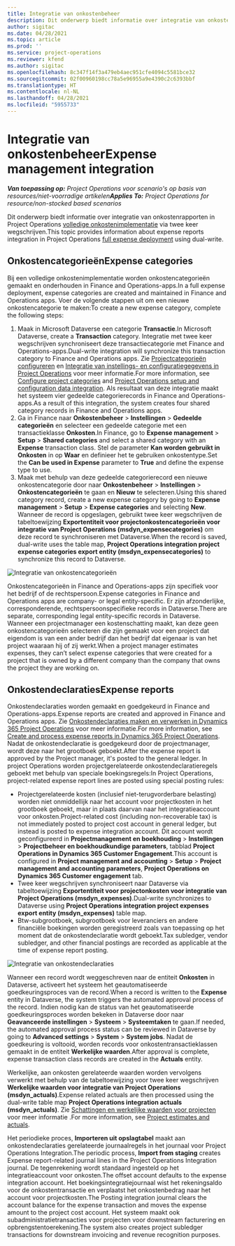 ```yaml
---
title: Integratie van onkostenbeheer
description: Dit onderwerp biedt informatie over integratie van onkostenrapporten in Project Operations via twee keer wegschrijven.
author: sigitac
ms.date: 04/28/2021
ms.topic: article
ms.prod: ''
ms.service: project-operations
ms.reviewer: kfend
ms.author: sigitac
ms.openlocfilehash: 8c347f14f3a479eb4aec951cfe4094c5581bce32
ms.sourcegitcommit: 02f00960198cc78a5e96955a9e4390c2c6393bbf
ms.translationtype: HT
ms.contentlocale: nl-NL
ms.lasthandoff: 04/28/2021
ms.locfileid: "5955733"
---
```

# <a name="expense-management-integration"></a><span data-ttu-id="08bb7-103">Integratie van onkostenbeheer</span><span class="sxs-lookup"><span data-stu-id="08bb7-103">Expense management integration</span></span>

<span data-ttu-id="08bb7-104">_**Van toepassing op:** Project Operations voor scenario's op basis van resources/niet-voorradige artikelen_</span><span class="sxs-lookup"><span data-stu-id="08bb7-104">_**Applies To:** Project Operations for resource/non-stocked based scenarios_</span></span>

<span data-ttu-id="08bb7-105">Dit onderwerp biedt informatie over integratie van onkostenrapporten in Project Operations [volledige onkostenimplementatie](../expense/expense-overview.md) via twee keer wegschrijven.</span><span class="sxs-lookup"><span data-stu-id="08bb7-105">This topic provides information about expense reports integration in Project Operations [full expense deployment](../expense/expense-overview.md) using dual-write.</span></span>

## <a name="expense-categories"></a><span data-ttu-id="08bb7-106">Onkostencategorieën</span><span class="sxs-lookup"><span data-stu-id="08bb7-106">Expense categories</span></span>

<span data-ttu-id="08bb7-107">Bij een volledige onkostenimplementatie worden onkostencategorieën gemaakt en onderhouden in Finance and Operations-apps.</span><span class="sxs-lookup"><span data-stu-id="08bb7-107">In a full expense deployment, expense categories are created and maintained in Finance and Operations apps.</span></span> <span data-ttu-id="08bb7-108">Voer de volgende stappen uit om een nieuwe onkostencategorie te maken:</span><span class="sxs-lookup"><span data-stu-id="08bb7-108">To create a new expense category, complete the following steps:</span></span>

1. <span data-ttu-id="08bb7-109">Maak in Microsoft Dataverse een categorie **Transactie**.</span><span class="sxs-lookup"><span data-stu-id="08bb7-109">In Microsoft Dataverse, create a **Transaction** category.</span></span> <span data-ttu-id="08bb7-110">Integratie met twee keer wegschrijven synchroniseert deze transactiecategorie met Finance and Operations-apps.</span><span class="sxs-lookup"><span data-stu-id="08bb7-110">Dual-write integration will synchronize this transaction category to Finance and Operations apps.</span></span> <span data-ttu-id="08bb7-111">Zie [Projectcategorieën configureren](/dynamics365/project-operations/project-accounting/configure-project-categories) en [Integratie van instellings- en configuratiegegevens in Project Operations](resource-dual-write-setup-integration.md) voor meer informatie.</span><span class="sxs-lookup"><span data-stu-id="08bb7-111">For more information, see [Configure project categories](/dynamics365/project-operations/project-accounting/configure-project-categories) and [Project Operations setup and configuration data integration](resource-dual-write-setup-integration.md).</span></span> <span data-ttu-id="08bb7-112">Als resultaat van deze integratie maakt het systeem vier gedeelde categorierecords in Finance and Operations-apps.</span><span class="sxs-lookup"><span data-stu-id="08bb7-112">As a result of this integration, the system creates four shared category records in Finance and Operations apps.</span></span>
2. <span data-ttu-id="08bb7-113">Ga in Finance naar **Onkostenbeheer** > **Instellingen** > **Gedeelde categorieën** en selecteer een gedeelde categorie met een transactieklasse **Onkosten**.</span><span class="sxs-lookup"><span data-stu-id="08bb7-113">In Finance, go to **Expense management** > **Setup** > **Shared categories** and select a shared category with an **Expense** transaction class.</span></span> <span data-ttu-id="08bb7-114">Stel de parameter **Kan worden gebruikt in Onkosten** in op **Waar** en definieer het te gebruiken onkostentype.</span><span class="sxs-lookup"><span data-stu-id="08bb7-114">Set the **Can be used in Expense** parameter to **True** and define the expense type to use.</span></span>
3. <span data-ttu-id="08bb7-115">Maak met behulp van deze gedeelde categorierecord een nieuwe onkostencategorie door naar **Onkostenbeheer** > **Instellingen** > **Onkostencategorieën** te gaan en **Nieuw** te selecteren.</span><span class="sxs-lookup"><span data-stu-id="08bb7-115">Using this shared category record, create a new expense category by going to **Expense management** > **Setup** > **Expense categories** and selecting **New**.</span></span> <span data-ttu-id="08bb7-116">Wanneer de record is opgeslagen, gebruikt twee keer wegschrijven de tabeltoewijzing **Exportentiteit voor projectonkostencategorieën voor integratie van Project Operations (msdyn\_expensecategories)** om deze record te synchroniseren met Dataverse.</span><span class="sxs-lookup"><span data-stu-id="08bb7-116">When the record is saved, dual-write uses the table map, **Project Operations integration project expense categories export entity (msdyn\_expensecategories)** to synchronize this record to Dataverse.</span></span>

  ![Integratie van onkostencategorieën](./media/DW6ExpenseCategories.png)

<span data-ttu-id="08bb7-118">Onkostencategorieën in Finance and Operations-apps zijn specifiek voor het bedrijf of de rechtspersoon.</span><span class="sxs-lookup"><span data-stu-id="08bb7-118">Expense categories in Finance and Operations apps are company- or legal entity-specific.</span></span> <span data-ttu-id="08bb7-119">Er zijn afzonderlijke, corresponderende, rechtspersoonspecifieke records in Dataverse.</span><span class="sxs-lookup"><span data-stu-id="08bb7-119">There are separate, corresponding legal entity-specific records in Dataverse.</span></span> <span data-ttu-id="08bb7-120">Wanneer een projectmanager een kostenschatting maakt, kan deze geen onkostencategorieën selecteren die zijn gemaakt voor een project dat eigendom is van een ander bedrijf dan het bedrijf dat eigenaar is van het project waaraan hij of zij werkt.</span><span class="sxs-lookup"><span data-stu-id="08bb7-120">When a project manager estimates expenses, they can’t select expense categories that were created for a project that is owned by a different company than the company that owns the project they are working on.</span></span> 

## <a name="expense-reports"></a><span data-ttu-id="08bb7-121">Onkostendeclaraties</span><span class="sxs-lookup"><span data-stu-id="08bb7-121">Expense reports</span></span>

<span data-ttu-id="08bb7-122">Onkostendeclaraties worden gemaakt en goedgekeurd in Finance and Operations-apps.</span><span class="sxs-lookup"><span data-stu-id="08bb7-122">Expense reports are created and approved in Finance and Operations apps.</span></span> <span data-ttu-id="08bb7-123">Zie [Onkostendeclaraties maken en verwerken in Dynamics 365 Project Operations](/learn/modules/create-process-expense-reports/) voor meer informatie.</span><span class="sxs-lookup"><span data-stu-id="08bb7-123">For more information, see [Create and process expense reports in Dynamics 365 Project Operations](/learn/modules/create-process-expense-reports/).</span></span> <span data-ttu-id="08bb7-124">Nadat de onkostendeclaratie is goedgekeurd door de projectmanager, wordt deze naar het grootboek geboekt.</span><span class="sxs-lookup"><span data-stu-id="08bb7-124">After the expense report is approved by the Project manager, it's posted to the general ledger.</span></span> <span data-ttu-id="08bb7-125">In project Operations worden projectgerelateerde onkostendeclaratieregels geboekt met behulp van speciale boekingsregels:</span><span class="sxs-lookup"><span data-stu-id="08bb7-125">In Project Operations, project-related expense report lines are posted using special posting rules:</span></span>

  - <span data-ttu-id="08bb7-126">Projectgerelateerde kosten (inclusief niet-terugvorderbare belasting) worden niet onmiddellijk naar het account voor projectkosten in het grootboek geboekt, maar in plaats daarvan naar het integratieaccount voor onkosten.</span><span class="sxs-lookup"><span data-stu-id="08bb7-126">Project-related cost (including non-recoverable tax) is not immediately posted to project cost account in general ledger, but instead is posted to expense integration account.</span></span> <span data-ttu-id="08bb7-127">Dit account wordt geconfigureerd in **Projectmanagement en boekhouding** > **Instellingen** > **Projectbeheer en boekhoudkundige parameters**, tabblad **Project Operations in Dynamics 365 Customer Engagement**.</span><span class="sxs-lookup"><span data-stu-id="08bb7-127">This account is configured in **Project management and accounting** > **Setup** > **Project management and accounting parameters**, **Project Operations on Dynamics 365 Customer engagement** tab.</span></span>
  - <span data-ttu-id="08bb7-128">Twee keer wegschrijven synchroniseert naar Dataverse via tabeltoewijzing **Exportentiteit voor projectonkosten voor integratie van Project Operations (msdyn\_expenses)**.</span><span class="sxs-lookup"><span data-stu-id="08bb7-128">Dual-write synchronizes to Dataverse using **Project Operations integration project expenses export entity (msdyn\_expenses)** table map.</span></span>
  - <span data-ttu-id="08bb7-129">Btw-subgrootboek, subgrootboek voor leveranciers en andere financiële boekingen worden geregistreerd zoals van toepassing op het moment dat de onkostendeclaratie wordt geboekt.</span><span class="sxs-lookup"><span data-stu-id="08bb7-129">Tax subledger, vendor subledger, and other financial postings are recorded as applicable at the time of expense report posting.</span></span>

  ![Integratie van onkostendeclaraties](./media/DW6ExpenseReports.png)

<span data-ttu-id="08bb7-131">Wanneer een record wordt weggeschreven naar de entiteit **Onkosten** in Dataverse, activeert het systeem het geautomatiseerde goedkeuringsproces van de record.</span><span class="sxs-lookup"><span data-stu-id="08bb7-131">When a record is written to the **Expense** entity in Dataverse, the system triggers the automated approval process of the record.</span></span> <span data-ttu-id="08bb7-132">Indien nodig kan de status van het geautomatiseerde goedkeuringsproces worden bekeken in Dataverse door naar **Geavanceerde instellingen** > **Systeem** > **Systeemtaken** te gaan.</span><span class="sxs-lookup"><span data-stu-id="08bb7-132">If needed, the automated approval process status can be reviewed in Dataverse by going to **Advanced settings** > **System** > **System jobs**.</span></span> <span data-ttu-id="08bb7-133">Nadat de goedkeuring is voltooid, worden records voor onkostentransactieklassen gemaakt in de entiteit **Werkelijke waarden**.</span><span class="sxs-lookup"><span data-stu-id="08bb7-133">After approval is complete, expense transaction class records are created in the **Actuals** entity.</span></span>

<span data-ttu-id="08bb7-134">Werkelijke, aan onkosten gerelateerde waarden worden vervolgens verwerkt met behulp van de tabeltoewijzing voor twee keer wegschrijven **Werkelijke waarden voor integratie van Project Operations (msdyn\_actuals)**.</span><span class="sxs-lookup"><span data-stu-id="08bb7-134">Expense related actuals are then processed using the dual-write table map **Project Operations integration actuals (msdyn\_actuals)**.</span></span> <span data-ttu-id="08bb7-135">Zie [Schattingen en werkelijke waarden voor projecten](resource-dual-write-estimates-actuals.md) voor meer informatie .</span><span class="sxs-lookup"><span data-stu-id="08bb7-135">For more information, see [Project estimates and actuals](resource-dual-write-estimates-actuals.md).</span></span>

<span data-ttu-id="08bb7-136">Het periodieke proces, **Importeren uit opslagtabel** maakt aan onkostendeclaraties gerelateerde journaalregels in het journaal voor Project Operations Integration.</span><span class="sxs-lookup"><span data-stu-id="08bb7-136">The periodic process, **Import from staging** creates Expense report-related journal lines in the Project Operations Integration journal.</span></span> <span data-ttu-id="08bb7-137">De tegenrekening wordt standaard ingesteld op het integratieaccount voor onkosten.</span><span class="sxs-lookup"><span data-stu-id="08bb7-137">The offset account defaults to the expense integration account.</span></span> <span data-ttu-id="08bb7-138">Het boekingsintegratiejournaal wist het rekeningsaldo voor de onkostentransactie en verplaatst het onkostenbedrag naar het account voor projectkosten.</span><span class="sxs-lookup"><span data-stu-id="08bb7-138">The Posting integration journal clears the account balance for the expense transaction and moves the expense amount to the project cost account.</span></span> <span data-ttu-id="08bb7-139">Het systeem maakt ook subadministratietransacties voor projecten voor downstream facturering en opbrengstentoerekening.</span><span class="sxs-lookup"><span data-stu-id="08bb7-139">The system also creates project subledger transactions for downstream invoicing and revenue recognition purposes.</span></span>
